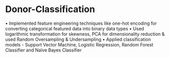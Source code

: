 # Donor-Classification
•	Implemented feature engineering techniques like one-hot encoding for converting categorical featured data into binary data types
•	Used logarithmic transformation for skewness, PCA for dimensionality reduction & used Random Oversampling & Undersampling 
•	Applied classification models - Support Vector Machine, Logistic Regression, Random Forest Classifier and Naïve Bayes Classifier


